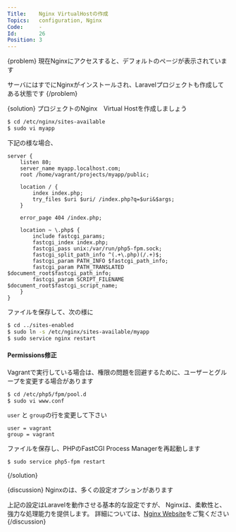 ```yaml
---
Title:    Nginx VirtualHostの作成
Topics:   configuration, Nginx
Code:     -
Id:       26
Position: 3
---
```


{problem}
現在Nginxにアクセスすると、デフォルトのページが表示されています

サーバにはすでにNginxがインストールされ、Laravelプロジェクトも作成してある状態です
{/problem}

{solution}
プロジェクトのNginx　Virtual Hostを作成しましょう

```bash
$ cd /etc/nginx/sites-available
$ sudo vi myapp
```

下記の様な場合、

```text
server {
    listen 80;
    server_name myapp.localhost.com;
    root /home/vagrant/projects/myapp/public;

    location / {
        index index.php;
        try_files $uri $uri/ /index.php?q=$uri&$args;
    }

    error_page 404 /index.php;

    location ~ \.php$ {
        include fastcgi_params;
        fastcgi_index index.php;
        fastcgi_pass unix:/var/run/php5-fpm.sock;
        fastcgi_split_path_info ^(.+\.php)(/.+)$;
        fastcgi_param PATH_INFO $fastcgi_path_info;
        fastcgi_param PATH_TRANSLATED $document_root$fastcgi_path_info;
        fastcgi_param SCRIPT_FILENAME $document_root$fastcgi_script_name;
    }
}
```

ファイルを保存して、次の様に

```bash
$ cd ../sites-enabled
$ sudo ln -s /etc/nginx/sites-available/myapp
$ sudo service nginx restart
```

#### Permissions修正

Vagrantで実行している場合は、権限の問題を回避するために、ユーザーとグループを変更する場合があります

```bash
$ cd /etc/php5/fpm/pool.d
$ sudo vi www.conf
```

`user` と `group`の行を変更して下さい

```text
user = vagrant
group = vagrant
```

ファイルを保存し、PHPのFastCGI Process Managerを再起動します

```bash
$ sudo service php5-fpm restart
```
{/solution}

{discussion}
Nginxのは、多くの設定オプションがあります

上記の設定はLaravelを動作させる基本的な設定ですが、
Nginxは、柔軟性と、強力な処理能力を提供します。
詳細については、[Nginx Website](http://wiki.nginx.org/Main)をご覧ください
{/discussion}
